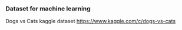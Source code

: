 ### Dataset for machine learning

Dogs vs Cats kaggle dataset https://www.kaggle.com/c/dogs-vs-cats

